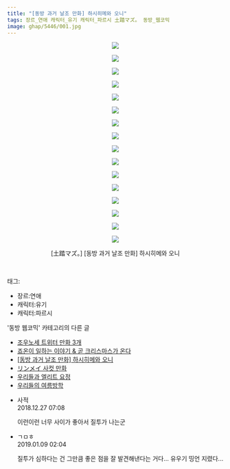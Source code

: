```yaml
---
title: "[동방 과거 날조 만화] 하시히메와 오니"
tags: 장르_연애 캐릭터_유기 캐릭터_파르시 土踏マズ。 동방_웹코믹
image: ghap/5446/001.jpg
---
```

<div class="article">
<p style="text-align: center; clear: none; float: none;"><img src="{{ site.nasurl }}/ghap/5446/001.jpg"/></p>
<p style="text-align: center; clear: none; float: none;"><img src="{{ site.nasurl }}/ghap/5446/002.jpg"/></p>
<p style="text-align: center; clear: none; float: none;"><img src="{{ site.nasurl }}/ghap/5446/003.jpg"/></p>
<p style="text-align: center; clear: none; float: none;"><img src="{{ site.nasurl }}/ghap/5446/004.jpg"/></p>
<p style="text-align: center; clear: none; float: none;"><img src="{{ site.nasurl }}/ghap/5446/005.jpg"/></p>
<p style="text-align: center; clear: none; float: none;"><img src="{{ site.nasurl }}/ghap/5446/006.jpg"/></p>
<p style="text-align: center; clear: none; float: none;"><img src="{{ site.nasurl }}/ghap/5446/007.jpg"/></p>
<p style="text-align: center; clear: none; float: none;"><img src="{{ site.nasurl }}/ghap/5446/008.jpg"/></p>
<p style="text-align: center; clear: none; float: none;"><img src="{{ site.nasurl }}/ghap/5446/009.jpg"/></p>
<p style="text-align: center; clear: none; float: none;"><img src="{{ site.nasurl }}/ghap/5446/010.jpg"/></p>
<p style="text-align: center; clear: none; float: none;"><img src="{{ site.nasurl }}/ghap/5446/011.jpg"/></p>
<p style="text-align: center; clear: none; float: none;"><img src="{{ site.nasurl }}/ghap/5446/012.jpg"/></p>
<p style="text-align: center; clear: none; float: none;"><img src="{{ site.nasurl }}/ghap/5446/013.jpg"/></p>
<p style="text-align: center; clear: none; float: none;"><img src="{{ site.nasurl }}/ghap/5446/014.jpg"/></p>
<p style="text-align: center; clear: none; float: none;"><img src="{{ site.nasurl }}/ghap/5446/015.jpg"/></p>
<p style="text-align: center; clear: none; float: none;"><img src="{{ site.nasurl }}/ghap/5446/016.jpg"/></p>
<p style="text-align: center; clear: none; float: none;">[土踏マズ。] [동방 과거 날조 만화] 하시히메와 오니</p>
<p><br/></p>
</div><div class="tagTrail">
<p>태그: </p>
<ul>
<li>장르:연애</li>
<li>캐릭터:유기</li>
<li>캐릭터:파르시</li>
</ul>
</div><div class="another">
<p>'동방 웹코믹' 카테고리의 다른 글</p>
<ul>
<li><a href="/2018-12-31-ghap_5460">조우노세 트위터 만화 3개</a></li>
<li><a href="/2018-12-26-ghap_5448">죠온이 일하는 이야기 &amp; 곧 크리스마스가 온다</a></li>
<li><a href="/2018-12-26-ghap_5446">[동방 과거 날조 만화] 하시히메와 오니</a></li>
<li><a href="/2018-12-26-ghap_5445">リンメイ 사컷 만화</a></li>
<li><a href="/2018-12-26-ghap_5444">우리들과 엘리트 요정</a></li>
<li><a href="/2018-12-26-ghap_5443">우리들의 여름방학</a></li>
</ul>
</div><div class="comment">
<ul>
<li class="cb_thumb_off" id="comment15394196">
<div class="cb_comment_area">
<div class="cb_info_area">
<div class="cb_section">
<span class="cb_nick_name">사적</span>
</div>
<div class="cb_section">
<span class="cb_date">2018.12.27 07:08 </span>
</div>
</div>
<div class="cb_dsc_comment">
<p class="cb_dsc">
											이런이런 너무 사이가 좋아서 질투가 나는군
										</p>
</div>
</div></li>
<li class="cb_thumb_off" id="comment15406629">
<div class="cb_comment_area">
<div class="cb_info_area">
<div class="cb_section">
<span class="cb_nick_name">ㄱㅁㅎ</span>
</div>
<div class="cb_section">
<span class="cb_date">2019.01.09 02:04 </span>
</div>
</div>
<div class="cb_dsc_comment">
<p class="cb_dsc">
											질투가 심하다는 건 그만큼 좋은 점을 잘 발견해낸다는 거다... 유우기 띵언 지렸다...
										</p>
</div>
</div></li>
</ul>
</div>
